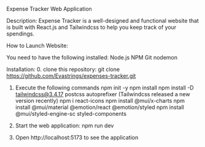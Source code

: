 Expense Tracker Web Application 

Description: Expense Tracker is a well-designed and functional website that is built with React.js and Tailwindcss to help you keep track of your spendings.

How to Launch Website:

You need to have the following installed:
Node.js
NPM 
Git
nodemon

Installation: 
0. clone this repository: 
git clone https://github.com/Evastrings/expenses-tracker.git

1. Execute the following commands
npm init -y
npm install 
npm install -D tailwindcss@3.4.17 postcss autoprefixer
(Tailwindcss released a new version recently)
npm i react-icons
npm install @mui/x-charts
npm install @mui/material @emotion/react @emotion/styled
npm install @mui/styled-engine-sc styled-components

2. Start the web application:
npm run dev

3. Open http://localhost:5173 to see the application 